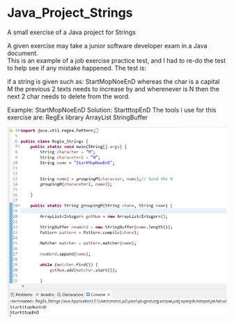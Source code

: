 # Java_Project_Strings
A small exercise of a Java project for Strings

A given exercise may take a junior software developer exam in a Java document.  
This is an example of a job exercise practice test, and I had to re-do 
the test to help see if any mistake happened. 
The test is:

if a string is given such as: StartMopNoeEnD whereas the char is a capital M the previous 
2 texts needs to increase by and wherenever is N then the next 2 char needs to delete from the word.

Example: StartMopNoeEnD
Solution: StartttopEnD
The tools i use for this exercise are:
RegEx library
ArrayList
StringBuffer

![alt text](https://github.com/mm528/Java_Project_Strings/blob/main/Example.png)
